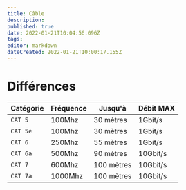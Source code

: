 ```yaml
---
title: Câble 
description: 
published: true
date: 2022-01-21T10:04:56.096Z
tags: 
editor: markdown
dateCreated: 2022-01-21T10:00:17.155Z
---
```


# Différences

|  Catégorie   |  Fréquence   |  Jusqu'à  |  Débit MAX  |
| --- | --- | --- | --- |
| `CAT 5`  | 100Mhz |  30 mètres | 1Gbit/s |
| `CAT 5e` | 100Mhz |  30 mètres | 1Gbit/s |
| `CAT 6`  | 250Mhz |  55 mètres | 1Gbit/s |
| `CAT 6a` | 500Mhz |  90 mètres | 10Gbit/s |
| `CAT 7`  | 600Mhz |  100 mètres | 10Gbit/s |
| `CAT 7a` | 1000Mhz |  100 mètres | 10Gbit/s |

